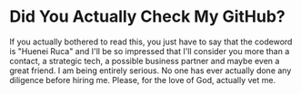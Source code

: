 # Did You Actually Check My GitHub?

If you actually bothered to read this, you just have to say that the codeword is "Huenei Ruca" and I'll be so impressed that I'll consider you more than a contact, a strategic tech, a possible business partner and maybe even a great friend. I am being entirely serious. No one has ever actually done any diligence before hiring me. Please, for the love of God, actually vet me.
